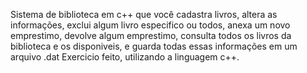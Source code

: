 Sistema de biblioteca em c++ que você cadastra livros, altera as informações, exclui algum livro especifico ou todos, anexa um novo emprestimo, devolve algum emprestimo, consulta todos os livros da biblioteca e os disponiveis, e guarda todas essas informações em um arquivo .dat
Exercicio feito, utilizando a linguagem c++.

